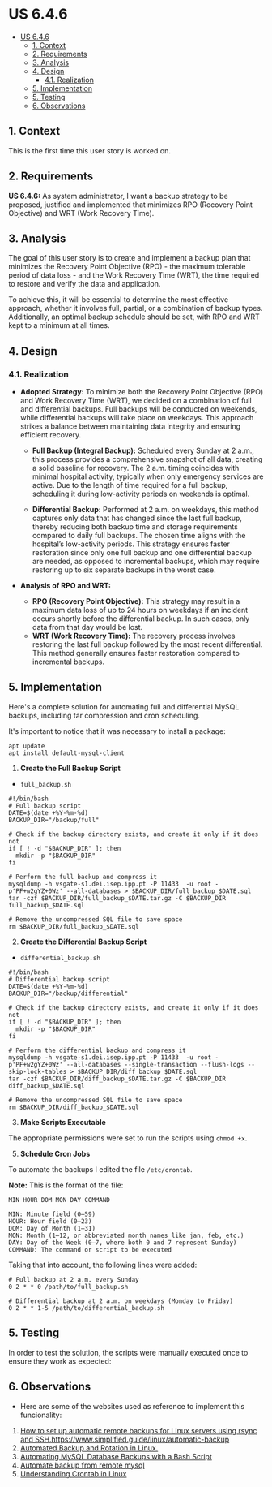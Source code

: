 # US 6.4.6

<!-- TOC -->
- [US 6.4.6](#us-646)
  - [1. Context](#1-context)
  - [2. Requirements](#2-requirements)
  - [3. Analysis](#3-analysis)
  - [4. Design](#4-design)
    - [4.1. Realization](#41-realization)
  - [5. Implementation](#5-implementation)
  - [5. Testing](#5-testing)
  - [6. Observations](#6-observations)
<!-- TOC -->

## 1. Context

This is the first time this user story is worked on.

## 2. Requirements

**US 6.4.6:** As system administrator, I want a backup strategy to be proposed, justified and implemented that minimizes RPO (Recovery Point Objective) and WRT (Work Recovery Time).

## 3. Analysis

The goal of this user story is to create and implement a backup plan that minimizes the Recovery Point Objective (RPO) - the maximum tolerable period of data loss - and the Work Recovery Time (WRT), the time required to restore and verify the data and application.

To achieve this, it will be essential to determine the most effective approach, whether it involves full, partial, or a combination of backup types. Additionally, an optimal backup schedule should be set, with RPO and WRT kept to a minimum at all times.

## 4. Design

### 4.1. Realization

- **Adopted Strategy:** To minimize both the Recovery Point Objective (RPO) and Work Recovery Time (WRT), we decided on a combination of full and differential backups. Full backups will be conducted on weekends, while differential backups will take place on weekdays. This approach strikes a balance between maintaining data integrity and ensuring efficient recovery.

  - **Full Backup (Integral Backup):** Scheduled every Sunday at 2 a.m., this process provides a comprehensive snapshot of all data, creating a solid baseline for recovery. The 2 a.m. timing coincides with minimal hospital activity, typically when only emergency services are active. Due to the length of time required for a full backup, scheduling it during low-activity periods on weekends is optimal.

  - **Differential Backup:** Performed at 2 a.m. on weekdays, this method captures only data that has changed since the last full backup, thereby reducing both backup time and storage requirements compared to daily full backups. The chosen time aligns with the hospital’s low-activity periods. This strategy ensures faster restoration since only one full backup and one differential backup are needed, as opposed to incremental backups, which may require restoring up to six separate backups in the worst case.

- **Analysis of RPO and WRT:**

  - **RPO (Recovery Point Objective):** This strategy may result in a maximum data loss of up to 24 hours on weekdays if an incident occurs shortly before the differential backup. In such cases, only data from that day would be lost.
  - **WRT (Work Recovery Time):** The recovery process involves restoring the last full backup followed by the most recent differential. This method generally ensures faster restoration compared to incremental backups.

## 5. Implementation

Here's a complete solution for automating full and differential MySQL backups, including tar compression and cron scheduling.

It's important to notice that it was necessary to install a package:

```
apt update
apt install default-mysql-client
```

1. **Create the Full Backup Script**

- `full_backup.sh`

```
#!/bin/bash
# Full backup script
DATE=$(date +%Y-%m-%d)
BACKUP_DIR="/backup/full"

# Check if the backup directory exists, and create it only if it does not
if [ ! -d "$BACKUP_DIR" ]; then
  mkdir -p "$BACKUP_DIR"
fi

# Perform the full backup and compress it
mysqldump -h vsgate-s1.dei.isep.ipp.pt -P 11433  -u root -p'PF+w2gYZ+0Wz' --all-databases > $BACKUP_DIR/full_backup_$DATE.sql
tar -czf $BACKUP_DIR/full_backup_$DATE.tar.gz -C $BACKUP_DIR full_backup_$DATE.sql

# Remove the uncompressed SQL file to save space
rm $BACKUP_DIR/full_backup_$DATE.sql
```

2. **Create the Differential Backup Script**

- `differential_backup.sh`

````
#!/bin/bash
# Differential backup script
DATE=$(date +%Y-%m-%d)
BACKUP_DIR="/backup/differential"

# Check if the backup directory exists, and create it only if it does not
if [ ! -d "$BACKUP_DIR" ]; then
  mkdir -p "$BACKUP_DIR"
fi

# Perform the differential backup and compress it
mysqldump -h vsgate-s1.dei.isep.ipp.pt -P 11433  -u root -p'PF+w2gYZ+0Wz' --all-databases --single-transaction --flush-logs --skip-lock-tables > $BACKUP_DIR/diff_backup_$DATE.sql
tar -czf $BACKUP_DIR/diff_backup_$DATE.tar.gz -C $BACKUP_DIR diff_backup_$DATE.sql

# Remove the uncompressed SQL file to save space
rm $BACKUP_DIR/diff_backup_$DATE.sql

````

3. **Make Scripts Executable**

The appropriate permissions were set to run the scripts using `chmod +x`.

5. **Schedule Cron Jobs**

To automate the backups I edited the file `/etc/crontab`.

**Note:** This is the format of the file:
```
MIN HOUR DOM MON DAY COMMAND

MIN: Minute field (0–59)
HOUR: Hour field (0–23)
DOM: Day of Month (1–31)
MON: Month (1–12, or abbreviated month names like jan, feb, etc.)
DAY: Day of the Week (0–7, where both 0 and 7 represent Sunday)
COMMAND: The command or script to be executed
```

Taking that into account, the following lines were added:

```
# Full backup at 2 a.m. every Sunday
0 2 * * 0 /path/to/full_backup.sh

# Differential backup at 2 a.m. on weekdays (Monday to Friday)
0 2 * * 1-5 /path/to/differential_backup.sh
```

## 5. Testing

In order to test the solution, the scripts were manually executed once to ensure they work as expected:

## 6. Observations

- Here are some of the websites used as reference to implement this funcionality:

1. [How to set up automatic remote backups for Linux servers using rsync and SSH.](https://www.simplified.guide/linux/automatic-backup)<https://www.simplified.guide/linux/automatic-backup>
2. [Automated Backup and Rotation in Linux.](https://medium.com/@rohitdoshi9/automated-backup-and-rotation-in-linux-12ea9c545f12)
3. [Automating MySQL Database Backups with a Bash Script](https://medium.com/@innovativejude.tech/automating-mysql-database-backups-with-a-bash-script-a-step-by-step-guide-a4b5cdbebf77)
4. [Automate backup from remote mysql](https://unix.stackexchange.com/questions/346355/automate-backup-from-remote-mysql)
5. [Understanding Crontab in Linux](https://tecadmin.net/crontab-in-linux-with-20-examples-of-cron-schedule/)
